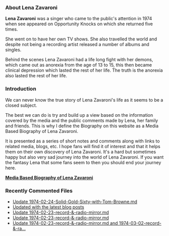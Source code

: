 ### About Lena Zavaroni

<p><strong>Lena Zavaroni</strong> was a singer who came to the public's attention in 1974 when see appeared on Opportunity Knocks on which she returned five times.</p>

<p>She went on to have her own TV shows. She also travelled the world and despite not being a recording artist released a number of albums and singles.</p>

<p>Behind the scenes Lena Zavaroni had a life long fight with her demons, which came out as anorexia from the age of 13 to 15, this then became clinical depression which lasted the rest of her life. The truth is the anorexia also lasted the rest of her life.</p>

### Introduction

<p>We can never know the true story of Lena Zavaroni's life as it seems to be a closed subject.</p>

<p>The best we can do is try and build up a view based on the information covered by the media and the public comments made by Lena, her family and friends. This is why I define the Biography on this website as a Media Based Biography of Lena Zavaroni.</p>

<p>It is presented as a series of short notes and comments along with links to related media, blogs, etc. I hope fans will find it of interest and that it helps them on their own discovery of Lena Zavaroni. It's a hard but sometimes happy but also very sad journey into the world of Lena Zavaroni. If you want the fantasy Lena that some fans seem to then you should end your journey here.</p>

<a href="https://fanzoflenazavaroni.github.io/biography/lena-zavaroni/"><strong>Media Based Biography of Lena Zavaroni</strong></a>

### Recently Commented Files

<!-- BLOG-POST-LIST:START -->
- [Update 1974-02-24-Solid-Gold-Sixty-with-Tom-Browne.md](https://github.com/FanzOfLenaZavaroni/fanzoflenazavaroni.github.io/commit/d135c9377a6860e204123892718aff029b2185d3)
- [Updated with the latest blog posts](https://github.com/FanzOfLenaZavaroni/fanzoflenazavaroni.github.io/commit/1293a94e3e0c6816933d99fff039ac4ae55fdd05)
- [Update 1974-02-23-record-&amp;-radio-mirror.md](https://github.com/FanzOfLenaZavaroni/fanzoflenazavaroni.github.io/commit/9a6e4de8725bd6ed20a4db76c02e6691ac16e5d6)
- [Update 1974-02-23-record-&amp;-radio-mirror.md](https://github.com/FanzOfLenaZavaroni/fanzoflenazavaroni.github.io/commit/2d7c141663bd990fc31be5476c015756de2a3753)
- [Update 1974-02-23-record-&amp;-radio-mirror.md and 1974-03-02-record-&amp;-ra…](https://github.com/FanzOfLenaZavaroni/fanzoflenazavaroni.github.io/commit/8d53f128353d65573381d72274f696fd2242c770)
<!-- BLOG-POST-LIST:END -->
